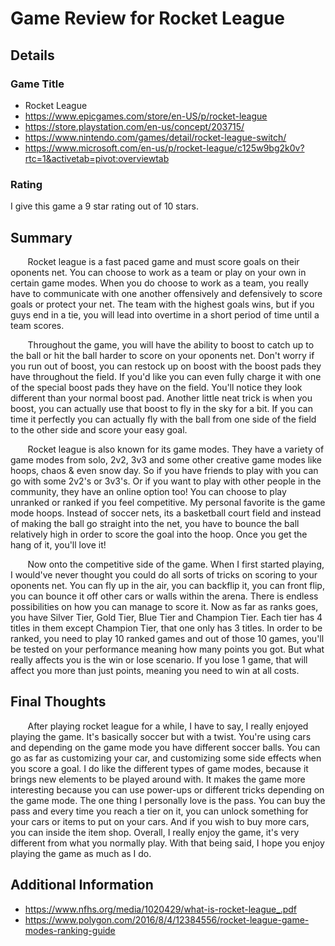 # Game Review for Rocket League

## Details

### Game Title

* Rocket League
* https://www.epicgames.com/store/en-US/p/rocket-league
* https://store.playstation.com/en-us/concept/203715/
* https://www.nintendo.com/games/detail/rocket-league-switch/
* https://www.microsoft.com/en-us/p/rocket-league/c125w9bg2k0v?rtc=1&activetab=pivot:overviewtab

### Rating

I give this game a 9 star rating out of 10 stars.

## Summary

&nbsp;&nbsp;&nbsp;&nbsp;&nbsp;&nbsp; Rocket league is a fast paced game and must score goals on their oponents net. You can choose to work as a team or play on your own in certain game modes. When you do choose to work as a team, you really have to communicate with one another offensively and defensively to score goals or protect your net. The team with the highest goals wins, but if you guys end in a tie, you will lead into overtime in a short period of time until a team scores.

&nbsp;&nbsp;&nbsp;&nbsp;&nbsp;&nbsp; Throughout the game, you will have the ability to boost to catch up to the ball or hit the ball harder to score on your oponents net. Don't worry if you run out of boost, you can restock up on boost with the boost pads they have throughout the field. If you'd like you can even fully charge it with one of the special boost pads they have on the field. You'll notice they look different than your normal boost pad. Another little neat trick is when you boost, you can actually use that boost to fly in the sky for a bit. If you can time it perfectly you can actually fly with the ball from one side of the field to the other side and score your easy goal. 

&nbsp;&nbsp;&nbsp;&nbsp;&nbsp;&nbsp; Rocket league is also known for its game modes. They have a variety of game modes from solo, 2v2, 3v3 and some other creative game modes like hoops, chaos & even snow day. So if you have friends to play with you can go with  some 2v2's or 3v3's. Or if you want to play with other people in the community, they have an online option too! You can choose to play unranked or ranked if you feel competitive. My personal favorite is the game mode hoops. Instead of soccer nets, its a basketball court field and instead of making the ball go straight into the net, you have to bounce the ball relatively high in order to score the goal into the hoop. Once you get the hang of it, you'll love it! 

&nbsp;&nbsp;&nbsp;&nbsp;&nbsp;&nbsp; Now onto the competitive side of the game. When I first started playing, I would've never thought you could do all sorts of tricks on scoring to your oponents net. You can fly up in the air, you can backflip it, you can front flip, you can bounce it off other cars or walls within the arena. There is endless possibilities on how you can manage to score it. Now as far as ranks goes, you have Silver Tier, Gold Tier, Blue Tier and Champion Tier. Each tier has 4 titles in them except Champion Tier, that one only has 3 titles. In order to be ranked, you need to play 10 ranked games and out of those 10 games, you'll be tested on your performance meaning how many points you got. But what really affects you is the win or lose scenario. If you lose 1 game, that will affect you more than just points, meaning you need to win at all costs.

## Final Thoughts

&nbsp;&nbsp;&nbsp;&nbsp;&nbsp;&nbsp; After playing rocket league for a while, I have to say, I really enjoyed playing the game. It's basically soccer but with a twist. You're using cars and depending on the game mode you have different soccer balls. You can go as far as customizing your car, and customizing some side effects when you score a goal. I do like the different types of game modes, because it brings new elements to be played around with. It makes the game more interesting because you can use power-ups or different tricks depending on the game mode. The one thing I personally love is the pass. You can buy the pass and every time you reach a tier on it, you can unlock something for your cars or items to put on your cars. And if you wish to buy more cars, you can inside the item shop. Overall, I really enjoy the game, it's very different from what you normally play. With that being said, I hope you enjoy playing the game as much as I do.

## Additional Information

* https://www.nfhs.org/media/1020429/what-is-rocket-league_.pdf
* https://www.polygon.com/2016/8/4/12384556/rocket-league-game-modes-ranking-guide

